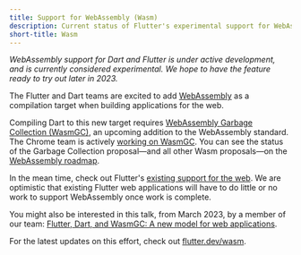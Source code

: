 ```yaml
---
title: Support for WebAssembly (Wasm)
description: Current status of Flutter's experimental support for WebAssembly (Wasm).
short-title: Wasm
---
```


_WebAssembly support for Dart and Flutter is under active development,
and is currently considered experimental.
We hope to have the feature ready to try out later in 2023._

The Flutter and Dart teams are excited to add
[WebAssembly](https://webassembly.org/) as a compilation target when building
applications for the web.

Compiling Dart to this new target requires
[WebAssembly Garbage Collection (WasmGC)](https://github.com/WebAssembly/gc/tree/main/proposals/gc),
an upcoming addition to the WebAssembly standard. The Chrome team is actively
[working on WasmGC](https://chromestatus.com/feature/6062715726462976). You can
see the status of the Garbage Collection proposal—and all other Wasm 
proposals—on the [WebAssembly roadmap](https://webassembly.org/roadmap/).

In the mean time, check out Flutter's
[existing support for the web]({{site.main-url}}/multi-platform/web). We are
optimistic that existing Flutter web applications will have to do little or no
work to support WebAssembly once work is complete.

You might also be interested in this talk, from March 2023, by a member of our team:
[Flutter, Dart, and WasmGC: A new model for web applications](https://youtu.be/Nkjc9r0WDNo).

For the latest updates on this effort, 
check out [flutter.dev/wasm]({{site.main-url}}/wasm).
